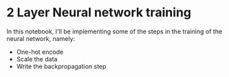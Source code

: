 # 2 Layer Neural network training

In this notebook, I'll be implementing some of the steps in the training of the neural network, namely:

* One-hot encode
* Scale the data
* Write the backpropagation step
